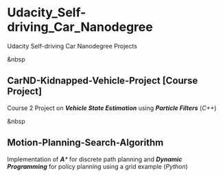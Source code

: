 # Udacity_Self-driving_Car_Nanodegree
Udacity Self-driving Car Nanodegree Projects 

&nbsp

## CarND-Kidnapped-Vehicle-Project [Course Project]
Course 2 Project on _**Vehicle State Estimation**_ using _**Particle Filters**_ (_C++_)

&nbsp

## Motion-Planning-Search-Algorithm 
Implementation of _**A***_ for discrete path planning and _**Dynamic Programming**_ for policy planning using a grid example (_Python_)

